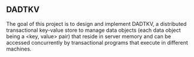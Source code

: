 ## DADTKV

The goal of this project is to design and implement DADTKV, a distributed transactional key-value store to manage data objects (each data object being a <key, value>
pair) that reside in server memory and can be accessed concurrently by transactional
programs that execute in different machines.
